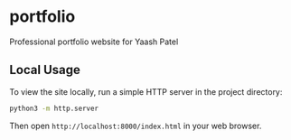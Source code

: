 # portfolio
Professional portfolio website for Yaash Patel

## Local Usage
To view the site locally, run a simple HTTP server in the project directory:

```bash
python3 -m http.server
```

Then open `http://localhost:8000/index.html` in your web browser.

